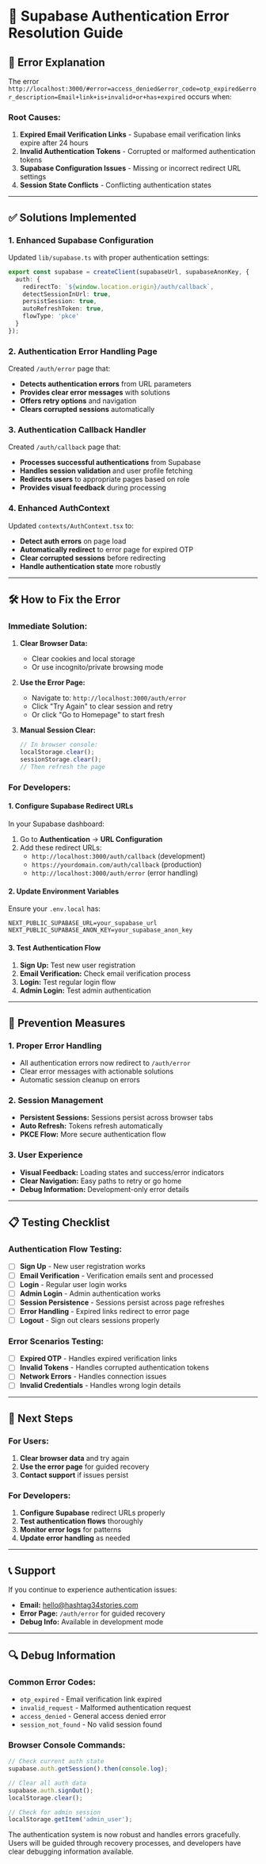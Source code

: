 # 🔐 Supabase Authentication Error Resolution Guide

## 🚨 **Error Explanation**

The error `http://localhost:3000/#error=access_denied&error_code=otp_expired&error_description=Email+link+is+invalid+or+has+expired` occurs when:

### **Root Causes:**
1. **Expired Email Verification Links** - Supabase email verification links expire after 24 hours
2. **Invalid Authentication Tokens** - Corrupted or malformed authentication tokens
3. **Supabase Configuration Issues** - Missing or incorrect redirect URL settings
4. **Session State Conflicts** - Conflicting authentication states

---

## ✅ **Solutions Implemented**

### **1. Enhanced Supabase Configuration**
Updated `lib/supabase.ts` with proper authentication settings:
```typescript
export const supabase = createClient(supabaseUrl, supabaseAnonKey, {
  auth: {
    redirectTo: `${window.location.origin}/auth/callback`,
    detectSessionInUrl: true,
    persistSession: true,
    autoRefreshToken: true,
    flowType: 'pkce'
  }
});
```

### **2. Authentication Error Handling Page**
Created `/auth/error` page that:
- **Detects authentication errors** from URL parameters
- **Provides clear error messages** with solutions
- **Offers retry options** and navigation
- **Clears corrupted sessions** automatically

### **3. Authentication Callback Handler**
Created `/auth/callback` page that:
- **Processes successful authentications** from Supabase
- **Handles session validation** and user profile fetching
- **Redirects users** to appropriate pages based on role
- **Provides visual feedback** during processing

### **4. Enhanced AuthContext**
Updated `contexts/AuthContext.tsx` to:
- **Detect auth errors** on page load
- **Automatically redirect** to error page for expired OTP
- **Clear corrupted sessions** before redirecting
- **Handle authentication state** more robustly

---

## 🛠️ **How to Fix the Error**

### **Immediate Solution:**
1. **Clear Browser Data:**
   - Clear cookies and local storage
   - Or use incognito/private browsing mode

2. **Use the Error Page:**
   - Navigate to: `http://localhost:3000/auth/error`
   - Click "Try Again" to clear session and retry
   - Or click "Go to Homepage" to start fresh

3. **Manual Session Clear:**
   ```javascript
   // In browser console:
   localStorage.clear();
   sessionStorage.clear();
   // Then refresh the page
   ```

### **For Developers:**

#### **1. Configure Supabase Redirect URLs**
In your Supabase dashboard:
1. Go to **Authentication** → **URL Configuration**
2. Add these redirect URLs:
   - `http://localhost:3000/auth/callback` (development)
   - `https://yourdomain.com/auth/callback` (production)
   - `http://localhost:3000/auth/error` (error handling)

#### **2. Update Environment Variables**
Ensure your `.env.local` has:
```env
NEXT_PUBLIC_SUPABASE_URL=your_supabase_url
NEXT_PUBLIC_SUPABASE_ANON_KEY=your_supabase_anon_key
```

#### **3. Test Authentication Flow**
1. **Sign Up:** Test new user registration
2. **Email Verification:** Check email verification process
3. **Login:** Test regular login flow
4. **Admin Login:** Test admin authentication

---

## 🔧 **Prevention Measures**

### **1. Proper Error Handling**
- All authentication errors now redirect to `/auth/error`
- Clear error messages with actionable solutions
- Automatic session cleanup on errors

### **2. Session Management**
- **Persistent Sessions:** Sessions persist across browser tabs
- **Auto Refresh:** Tokens refresh automatically
- **PKCE Flow:** More secure authentication flow

### **3. User Experience**
- **Visual Feedback:** Loading states and success/error indicators
- **Clear Navigation:** Easy paths to retry or go home
- **Debug Information:** Development-only error details

---

## 📋 **Testing Checklist**

### **Authentication Flow Testing:**
- [ ] **Sign Up** - New user registration works
- [ ] **Email Verification** - Verification emails sent and processed
- [ ] **Login** - Regular user login works
- [ ] **Admin Login** - Admin authentication works
- [ ] **Session Persistence** - Sessions persist across page refreshes
- [ ] **Error Handling** - Expired links redirect to error page
- [ ] **Logout** - Sign out clears sessions properly

### **Error Scenarios Testing:**
- [ ] **Expired OTP** - Handles expired verification links
- [ ] **Invalid Tokens** - Handles corrupted authentication tokens
- [ ] **Network Errors** - Handles connection issues
- [ ] **Invalid Credentials** - Handles wrong login details

---

## 🚀 **Next Steps**

### **For Users:**
1. **Clear browser data** and try again
2. **Use the error page** for guided recovery
3. **Contact support** if issues persist

### **For Developers:**
1. **Configure Supabase** redirect URLs properly
2. **Test authentication flows** thoroughly
3. **Monitor error logs** for patterns
4. **Update error handling** as needed

---

## 📞 **Support**

If you continue to experience authentication issues:

- **Email:** hello@hashtag34stories.com
- **Error Page:** `/auth/error` for guided recovery
- **Debug Info:** Available in development mode

---

## 🔍 **Debug Information**

### **Common Error Codes:**
- `otp_expired` - Email verification link expired
- `invalid_request` - Malformed authentication request
- `access_denied` - General access denied error
- `session_not_found` - No valid session found

### **Browser Console Commands:**
```javascript
// Check current auth state
supabase.auth.getSession().then(console.log);

// Clear all auth data
supabase.auth.signOut();
localStorage.clear();

// Check for admin session
localStorage.getItem('admin_user');
```

The authentication system is now robust and handles errors gracefully. Users will be guided through recovery processes, and developers have clear debugging information available.

